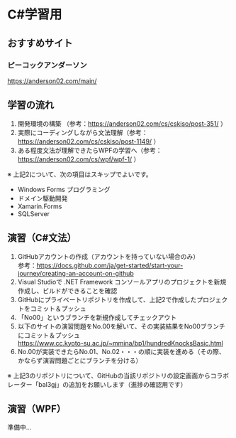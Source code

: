 # C#学習用
## おすすめサイト
### ピーコックアンダーソン
https://anderson02.com/main/

## 学習の流れ
1. 開発環境の構築 （参考：https://anderson02.com/cs/cskiso/post-351/ ）
2. 実際にコーディングしながら文法理解（参考：https://anderson02.com/cs/cskiso/post-1149/ ）
3. ある程度文法が理解できたらWPFの学習へ（参考： https://anderson02.com/cs/wpf/wpf-1/ ）

※ 上記2について、次の項目はスキップでよいです。
- Windows Forms プログラミング
- ドメイン駆動開発
- Xamarin.Forms
- SQLServer

## 演習（C#文法）
1. GitHubアカウントの作成（アカウントを持っていない場合のみ）  
参考：https://docs.github.com/ja/get-started/start-your-journey/creating-an-account-on-github  
2. Visual Studioで .NET Framework コンソールアプリのプロジェクトを新規作成し、ビルドができることを確認
3. GitHubにプライベートリポジトリを作成して、上記2で作成したプロジェクトをコミット＆プッシュ
4. 「No00」というブランチを新規作成してチェックアウト
5. 以下のサイトの演習問題をNo.00を解いて、その実装結果をNo00ブランチにコミット＆プッシュ  
https://www.cc.kyoto-su.ac.jp/~mmina/bp1/hundredKnocksBasic.html
6. No.00が実装できたらNo.01、No.02・・・の順に実装を進める（その際、かならず演習問題ごとにブランチを分ける）

※ 上記3のリポジトリについて、GitHubの当該リポジトリの設定画面からコラボレーター「bal3gj」の追加をお願いします（進捗の確認用です）

## 演習（WPF）
準備中...
